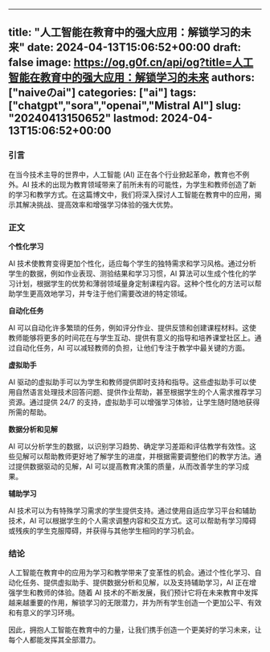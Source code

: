 
---
title: "人工智能在教育中的强大应用：解锁学习的未来"
date: 2024-04-13T15:06:52+00:00
draft: false
image: https://og.g0f.cn/api/og?title=人工智能在教育中的强大应用：解锁学习的未来
authors: ["naiveのai"]
categories: ["ai"]
tags: ["chatgpt","sora","openai","Mistral AI"]
slug: "20240413150652"
lastmod: 2024-04-13T15:06:52+00:00
---
### 引言

在当今技术主导的世界中，人工智能 (AI) 正在各个行业掀起革命，教育也不例外。AI 技术的出现为教育领域带来了前所未有的可能性，为学生和教师创造了新的学习和教学方式。在这篇博文中，我们将深入探讨人工智能在教育中的应用，揭示其解决挑战、提高效率和增强学习体验的强大优势。

### 正文

**个性化学习**

AI 技术使教育变得更加个性化，适应每个学生的独特需求和学习风格。通过分析学生的数据，例如作业表现、测验结果和学习习惯，AI 算法可以生成个性化的学习计划，根据学生的优势和薄弱领域量身定制课程内容。这种个性化的方法可以帮助学生更高效地学习，并专注于他们需要改进的特定领域。

**自动化任务**

AI 可以自动化许多繁琐的任务，例如评分作业、提供反馈和创建课程材料。这使教师能够将更多的时间花在与学生互动、提供有意义的指导和培养课堂社区上。通过自动化任务，AI 可以减轻教师的负担，让他们专注于教学中最关键的方面。

**虚拟助手**

AI 驱动的虚拟助手可以为学生和教师提供即时支持和指导。这些虚拟助手可以使用自然语言处理技术回答问题、提供作业帮助，甚至根据学生的个人需求推荐学习资源。通过提供 24/7 的支持，虚拟助手可以增强学习体验，让学生随时随地获得所需的帮助。

**数据分析和见解**

AI 可以分析学生的数据，以识别学习趋势、确定学习差距和评估教学有效性。这些见解可以帮助教师更好地了解学生的进度，并根据需要调整他们的教学方法。通过提供数据驱动的见解，AI 可以提高教育决策的质量，从而改善学生的学习成果。

**辅助学习**

AI 技术可以为有特殊学习需求的学生提供支持。通过使用自适应学习平台和辅助技术，AI 可以根据学生的个人需求调整内容和交互方式。这可以帮助有学习障碍或残疾的学生克服障碍，并获得与其他学生相同的学习机会。

### 结论

人工智能在教育中的应用为学习和教学带来了变革性的机会。通过个性化学习、自动化任务、提供虚拟助手、提供数据分析和见解，以及支持辅助学习，AI 正在增强学生和教师的体验。随着 AI 技术的不断发展，我们预计它将在未来教育中发挥越来越重要的作用，解锁学习的无限潜力，并为所有学生创造一个更加公平、有效和有意义的学习环境。

因此，拥抱人工智能在教育中的力量，让我们携手创造一个更美好的学习未来，让每个人都能发挥其全部潜力。